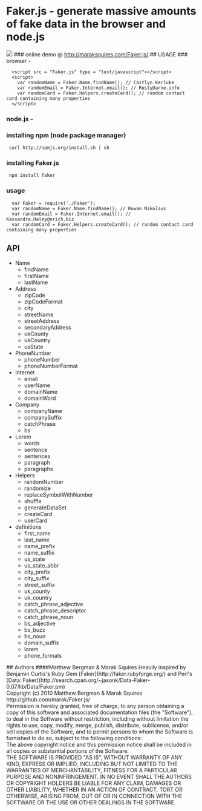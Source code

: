 # Faker.js - generate massive amounts of fake data in the browser and node.js
<img src = "http://imgur.com/KiinQ.png" border = "0">
### online demo @ <a href = "http://maraksquires.com/Faker.js/">http://maraksquires.com/Faker.js/</a>
## USAGE
### browser - 
  
      <script src = "Faker.js" type = "text/javascript"></script>
      <script>
        var randomName = Faker.Name.findName(); // Caitlyn Kerluke
        var randomEmail = Faker.Internet.email(); // Rusty@arne.info
        var randomCard = Faker.Helpers.createCard(); // random contact card containing many properties
      </script>
### node.js - 
### installing npm (node package manager)
     curl http://npmjs.org/install.sh | sh
### installing Faker.js
     npm install faker
### usage
      var Faker = require('./Faker');
      var randomName = Faker.Name.findName(); // Rowan Nikolaus
      var randomEmail = Faker.Internet.email(); // Kassandra.Haley@erich.biz
      var randomCard = Faker.Helpers.createCard(); // random contact card containing many properties
      
## API
<ul><li>Name<ul><li>findName</li><li>firstName</li><li>lastName</li></ul></li><li>Address<ul><li>zipCode</li><li>zipCodeFormat</li><li>city</li><li>streetName</li><li>streetAddress</li><li>secondaryAddress</li><li>ukCounty</li><li>ukCountry</li><li>usState</li></ul></li><li>PhoneNumber<ul><li>phoneNumber</li><li>phoneNumberFormat</li></ul></li><li>Internet<ul><li>email</li><li>userName</li><li>domainName</li><li>domainWord</li></ul></li><li>Company<ul><li>companyName</li><li>companySuffix</li><li>catchPhrase</li><li>bs</li></ul></li><li>Lorem<ul><li>words</li><li>sentence</li><li>sentences</li><li>paragraph</li><li>paragraphs</li></ul></li><li>Helpers<ul><li>randomNumber</li><li>randomize</li><li>replaceSymbolWithNumber</li><li>shuffle</li><li>generateDataSet</li><li>createCard</li><li>userCard</li></ul></li><li>definitions<ul><li>first_name</li><li>last_name</li><li>name_prefix</li><li>name_suffix</li><li>us_state</li><li>us_state_abbr</li><li>city_prefix</li><li>city_suffix</li><li>street_suffix</li><li>uk_county</li><li>uk_country</li><li>catch_phrase_adjective</li><li>catch_phrase_descriptor</li><li>catch_phrase_noun</li><li>bs_adjective</li><li>bs_buzz</li><li>bs_noun</li><li>domain_suffix</li><li>lorem</li><li>phone_formats</li></ul></li></ul>
## Authors
####Matthew Bergman & Marak Squires 
Heavily inspired by Benjamin Curtis's Ruby Gem [Faker](http://faker.rubyforge.org/) and Perl's [Data::Faker](http://search.cpan.org/~jasonk/Data-Faker-0.07/lib/Data/Faker.pm)
<br/>
Copyright (c) 2010 Matthew Bergman & Marak Squires http://github.com/marak/Faker.js/
<br/>
Permission is hereby granted, free of charge, to any person obtaining
a copy of this software and associated documentation files (the
"Software"), to deal in the Software without restriction, including
without limitation the rights to use, copy, modify, merge, publish,
distribute, sublicense, and/or sell copies of the Software, and to
permit persons to whom the Software is furnished to do so, subject to
the following conditions:
<br/>
The above copyright notice and this permission notice shall be
included in all copies or substantial portions of the Software.
<br/>
THE SOFTWARE IS PROVIDED "AS IS", WITHOUT WARRANTY OF ANY KIND,
EXPRESS OR IMPLIED, INCLUDING BUT NOT LIMITED TO THE WARRANTIES OF
MERCHANTABILITY, FITNESS FOR A PARTICULAR PURPOSE AND
NONINFRINGEMENT. IN NO EVENT SHALL THE AUTHORS OR COPYRIGHT HOLDERS BE
LIABLE FOR ANY CLAIM, DAMAGES OR OTHER LIABILITY, WHETHER IN AN ACTION
OF CONTRACT, TORT OR OTHERWISE, ARISING FROM, OUT OF OR IN CONNECTION
WITH THE SOFTWARE OR THE USE OR OTHER DEALINGS IN THE SOFTWARE.